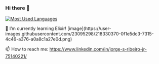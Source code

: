 <style>
  .1{
      background-color: red
    {
</style>

### Hi there 👋


[![Most Used Languages](https://github-readme-stats.vercel.app/api/top-langs/?username=Jorge-jr&theme=radical)](https://github.com/anuraghazra/github-readme-stats)

<div class="1">
🌱 I’m currently learning Elixir! [image](https://user-images.githubusercontent.com/23095298/218330370-0f1e5dc3-7315-4c46-a376-a0a8c1a27e0d.png)

📫 How to reach me: https://www.linkedin.com/in/jorge-s-ribeiro-jr-75140221/
</div>
<!--
**Jorge-jr/Jorge-jr** is a ✨ _special_ ✨ repository because its `README.md` (this file) appears on your GitHub profile.

Here are some ideas to get you started:

- 🔭 I’m currently working on ...
-  ...
- 👯 I’m looking to collaborate on ...
- 🤔 I’m looking for help with ...
- 💬 Ask me about ...
- 📫 How to reach me: ...
- 😄 Pronouns: ...
- ⚡ Fun fact: ...
-->

